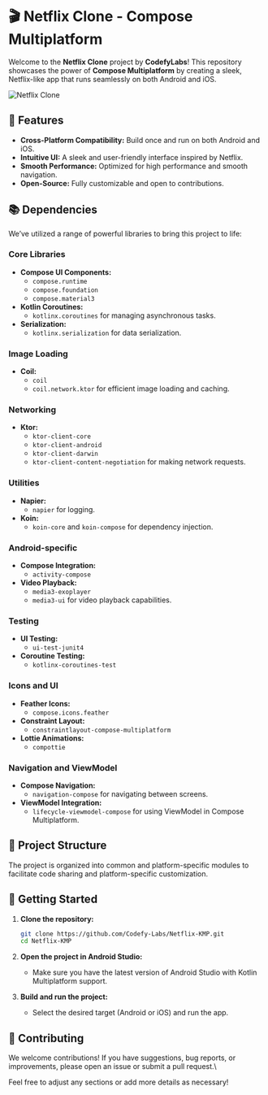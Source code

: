 # 🎬 Netflix Clone - Compose Multiplatform

Welcome to the **Netflix Clone** project by **CodefyLabs**! This repository showcases the power of **Compose Multiplatform** by creating a sleek, Netflix-like app that runs seamlessly on both Android and iOS.

![Netflix Clone](path_to_your_image.png)

## 🚀 Features

- **Cross-Platform Compatibility:** Build once and run on both Android and iOS.
- **Intuitive UI:** A sleek and user-friendly interface inspired by Netflix.
- **Smooth Performance:** Optimized for high performance and smooth navigation.
- **Open-Source:** Fully customizable and open to contributions.

## 📚 Dependencies

We’ve utilized a range of powerful libraries to bring this project to life:

### Core Libraries

- **Compose UI Components:** 
  - `compose.runtime`
  - `compose.foundation`
  - `compose.material3`
- **Kotlin Coroutines:** 
  - `kotlinx.coroutines` for managing asynchronous tasks.
- **Serialization:** 
  - `kotlinx.serialization` for data serialization.

### Image Loading

- **Coil:** 
  - `coil`
  - `coil.network.ktor` for efficient image loading and caching.

### Networking

- **Ktor:** 
  - `ktor-client-core`
  - `ktor-client-android`
  - `ktor-client-darwin`
  - `ktor-client-content-negotiation` for making network requests.

### Utilities

- **Napier:** 
  - `napier` for logging.
- **Koin:** 
  - `koin-core` and `koin-compose` for dependency injection.

### Android-specific

- **Compose Integration:** 
  - `activity-compose`
- **Video Playback:** 
  - `media3-exoplayer`
  - `media3-ui` for video playback capabilities.

### Testing

- **UI Testing:** 
  - `ui-test-junit4`
- **Coroutine Testing:** 
  - `kotlinx-coroutines-test`

### Icons and UI

- **Feather Icons:** 
  - `compose.icons.feather`
- **Constraint Layout:** 
  - `constraintlayout-compose-multiplatform`
- **Lottie Animations:** 
  - `compottie`

### Navigation and ViewModel

- **Compose Navigation:** 
  - `navigation-compose` for navigating between screens.
- **ViewModel Integration:** 
  - `lifecycle-viewmodel-compose` for using ViewModel in Compose Multiplatform.

## 📂 Project Structure

The project is organized into common and platform-specific modules to facilitate code sharing and platform-specific customization.

## 🚀 Getting Started

1. **Clone the repository:**
   ```bash
   git clone https://github.com/Codefy-Labs/Netflix-KMP.git
   cd Netflix-KMP
   ```

2. **Open the project in Android Studio:**
   - Make sure you have the latest version of Android Studio with Kotlin Multiplatform support.

3. **Build and run the project:**
   - Select the desired target (Android or iOS) and run the app.

## 🤝 Contributing

We welcome contributions! If you have suggestions, bug reports, or improvements, please open an issue or submit a pull request.\

Feel free to adjust any sections or add more details as necessary!
